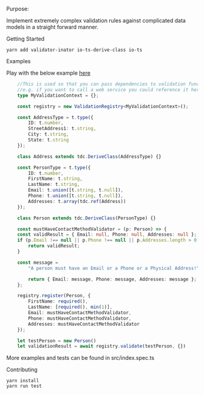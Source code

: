 Purpose:

Implement extremely complex validation rules against complicated data models in a straight forward manner.

Getting Started

    yarn add validator-inator io-ts-derive-class io-ts

Examples

Play with the below example [here](https://codesandbox.io/s/2okj5981jy)


```ts
    //This is used so that you can pass dependencies to validation functions
    //e.g. if you want to call a web service you could reference it here
    type MyValidationContext = {};

    const registry = new ValidationRegistry<MyValidationContext>();

    const AddressType = t.type({
        ID: t.number,
        StreetAddress1: t.string,
        City: t.string,
        State: t.string
    });

    class Address extends tdc.DeriveClass(AddressType) {}

    const PersonType = t.type({
        ID: t.number,
        FirstName: t.string,
        LastName: t.string,
        Email: t.union([t.string, t.null]),
        Phone: t.union([t.string, t.null]),
        Addresses: t.array(tdc.ref(Address))
    });

    class Person extends tdc.DeriveClass(PersonType) {}

    const mustHaveContactMethodValidator = (p: Person) => {
    const validResult = { Email: null, Phone: null, Addresses: null };
    if (p.Email !== null || p.Phone !== null || p.Addresses.length > 0) {
        return validResult;
    }

    const message =
        "A person must have an Email or a Phone or a Physical Address!";

        return { Email: message, Phone: message, Addresses: message };
    };

    registry.register(Person, {
        FirstName: required(),
        LastName: [required(), min(1)],
        Email: mustHaveContactMethodValidator,
        Phone: mustHaveContactMethodValidator,
        Addresses: mustHaveContactMethodValidator
    });

    let testPerson = new Person()
    let validationResult = await registry.validate(testPerson, {})
```
More examples and tests can be found in src/index.spec.ts

Contributing

    yarn install
    yarn run test 